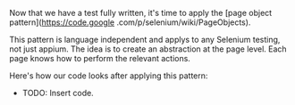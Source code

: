 Now that we have a test fully written, it's time to apply the [page object pattern](https://code.google
.com/p/selenium/wiki/PageObjects).

This pattern is language independent and applys to any Selenium testing, not just appium.
The idea is to create an abstraction at the page level. Each page knows how to perform the relevant actions.

Here's how our code looks after applying this pattern:

- TODO: Insert code.
